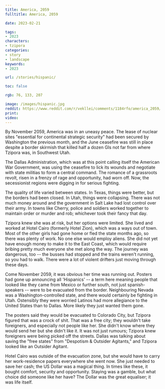 ```yaml
---
title: America, 2059
fulltitle: America, 2059

date: 2023-02-21

tags: 
- 2023
characters:
- tzipora
categories:
- story
- landscape
keywords:
- 2023

url: /stories/hispanic/

toc: false

rgb: 76, 133, 207

image: /images/hispanic.jpg
reddit: https://www.reddit.com/r/vekllei/comments/1184rfo/america_2059/
print: 
video:
---
```

By November 2059, America was in an uneasy peace. The lease of nuclear sites "essential for continental strategic security" had been secured by Washington the previous month, and the June ceasefire was still in place despite a border skirmish that killed half a dozen GIs not far from where Tzipora was, in Southwest Utah.

The Dallas Administration, which was at this point calling itself the American War Government, was using the ceasefire to lick its wounds and negotiate with state militias to form a central command. The romance of a grassroots revolt, risen in a frenzy of rage and opportunity, had worn off. Now, the secessionist regions were digging in for serious fighting.

The quality of life varied between states. In Texas, things were better, but the borders had been closed. In Utah, things were collapsing. There was not much money around and the government in Salt Lake had lost control over their army. In towns like Cherry, police and soldiers worked together to maintain order or murder and rob; whichever took their fancy that day.

Tzipora knew she was at risk, but her options were limited. She lived and worked at Hotel Cairo (formerly Hotel Zion), which was a ways out of town. Most of the other girls had gone home or fled the state months ago, so there was plenty of work. No one else would employ aliens. She did not yet have enough money to make it to the East Coast, which would require bribing pretty much everyone she met along the way. The journey was dangerous, too -- the busses had stopped and the trains weren't running, so you had to walk. There were a lot of violent drifters just moving through these days.

Come November 2059, it was obvious her time was running out. Posters had gone up announcing all 'Hispanics' -- a term here meaning people that looked like they came from Mexico or further south, not just spanish-speakers -- were to be evacuated from the border. Neighbouring Nevada was a Washington-controlled state, and there would certainly be fighting in Utah. Ostensibly they were worried Latinos had more allegiance to the United States than to Dallas. More likely they just wanted them gone. 

The posters said they would be evacuated to Colorado City, but Tzipora figured that was a crock of shit. That was a free city; they wouldn't take foreigners, and especially not people like her. She didn't know where they would send her but she didn't like it. It was not just rumours; Tzipora knew foreigners were being picked off the streets. Dallas was talking about saving the "free states" from "Despotism & Outsider Agitants," and Tzipora looked like an Outsider Agitant.

Hotel Cairo was outside of the evacuation zone, but she would have to carry her work-residence papers everywhere she went now. She just needed to save her cash; the US Dollar was a magical thing. In times like these, it bought comfort, security and opportunity. Staying was a gamble, but what choice did someone like her have? The Dollar was the great equaliser; it was life itself. 
